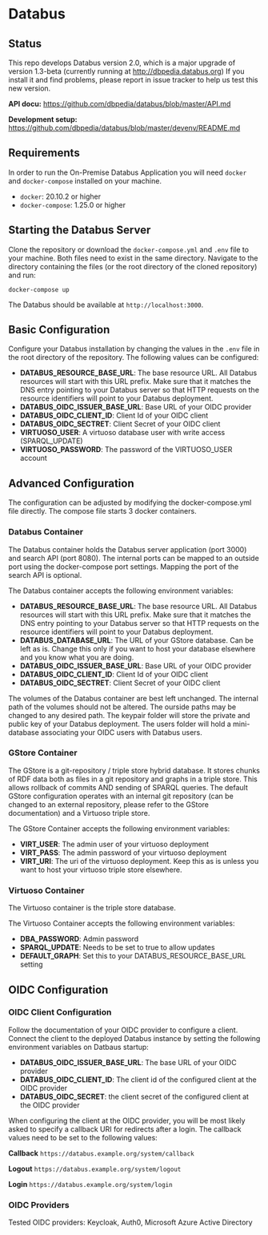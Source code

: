 # Databus

## Status
This repo develops Databus version 2.0, which is a major upgrade of version 1.3-beta (currently running at http://dbpedia.databus.org)
If you install it and find problems, please report in issue tracker to help us test this new version. 

**API docu:** https://github.com/dbpedia/databus/blob/master/API.md

**Development setup:** https://github.com/dbpedia/databus/blob/master/devenv/README.md

## Requirements

In order to run the On-Premise Databus Application you will need `docker` and `docker-compose` installed on your machine.
* `docker`: 20.10.2 or higher
* `docker-compose`: 1.25.0 or higher


## Starting the Databus Server

Clone the repository or download the `docker-compose.yml` and `.env` file to your machine. Both files need to exist in the same directory. Navigate to the directory containing the files (or the root directory of the cloned repository) and run:

```
docker-compose up
```

The Databus should be available at `http://localhost:3000`.

## Basic Configuration

Configure your Databus installation by changing the values in the `.env` file in the root directory of the repository. The following values can be configured:

* **DATABUS_RESOURCE_BASE_URL**: The base resource URL. All Databus resources will start with this URL prefix. Make sure that it matches the DNS entry pointing to your Databus server so that HTTP requests on the resource identifiers will point to your Databus deployment.
* **DATABUS_OIDC_ISSUER_BASE_URL**: Base URL of your OIDC provider
* **DATABUS_OIDC_CLIENT_ID**: Client Id of your OIDC client
* **DATABUS_OIDC_SECTRET**: Client Secret of your OIDC client
* **VIRTUOSO_USER**: A virtuoso database user with write access (SPARQL_UPDATE)
* **VIRTUOSO_PASSWORD**: The password of the VIRTUOSO_USER account


## Advanced Configuration

The configuration can be adjusted by modifying the docker-compose.yml file directly. The compose file starts 3 docker containers.

### Databus Container

The Databus container holds the Databus server application (port 3000) and search API (port 8080). The internal ports can be mapped to an outside port using the docker-compose port settings. Mapping the port of the search API is optional.

The Databus container accepts the following environment variables:
* **DATABUS_RESOURCE_BASE_URL**: The base resource URL. All Databus resources will start with this URL prefix. Make sure that it matches the DNS entry pointing to your Databus server so that HTTP requests on the resource identifiers will point to your Databus deployment.
* **DATABUS_DATABASE_URL**: The URL of your GStore database. Can be left as is. Change this only if you want to host your database elsewhere and you know what you are doing.
* **DATABUS_OIDC_ISSUER_BASE_URL**: Base URL of your OIDC provider
* **DATABUS_OIDC_CLIENT_ID**: Client Id of your OIDC client
* **DATABUS_OIDC_SECTRET**: Client Secret of your OIDC client

The volumes of the Databus container are best left unchanged. The internal path of the volumes should not be altered. The ourside paths may be changed to any desired path. The keypair folder will store the private and public key of your Databus deployment. The users folder will hold a mini-database associating your OIDC users with Databus users.

### GStore Container

The GStore is a git-repository / triple store hybrid database. It stores chunks of RDF data both as files in a git repository and graphs in a triple store. This allows rollback of commits AND sending of SPARQL queries. The default GStore configuration operates with an internal git repository (can be changed to an external repository, please refer to the GStore documentation) and a Virtuoso triple store. 

The GStore Container accepts the following environment variables:
* **VIRT_USER**: The admin user of your virtuoso deployment
* **VIRT_PASS**: The admin password of your virtuoso deployment
* **VIRT_URI**: The uri of the virtuoso deployment. Keep this as is unless you want to host your virtuoso triple store elsewhere.

### Virtuoso Container

The Virtuoso container is the triple store database.

The Virtuoso Container accepts the following environment variables:
* **DBA_PASSWORD**: Admin password
* **SPARQL_UPDATE**: Needs to be set to true to allow updates
* **DEFAULT_GRAPH**: Set this to your DATABUS_RESOURCE_BASE_URL setting


## OIDC Configuration

### OIDC Client Configuration

Follow the documentation of your OIDC provider to configure a client. Connect the client to the deployed Databus instance by setting the following environment variables on Datbaus startup:

* **DATABUS_OIDC_ISSUER_BASE_URL**: The base URL of your OIDC provider
* **DATABUS_OIDC_CLIENT_ID**: The client id of the configured client at the OIDC provider
* **DATABUS_OIDC_SECRET**: the client secret of the configured client at the OIDC provider

When configuring the client at the OIDC provider, you will be most likely asked to specify a callback URI for redirects after a login. The callback values need to be set to the following values:

**Callback**
`https://databus.example.org/system/callback`

**Logout**
`https://databus.example.org/system/logout`

**Login**
`https://databus.example.org/system/login`

### OIDC Providers 

Tested OIDC providers: Keycloak, Auth0, Microsoft Azure Active Directory

